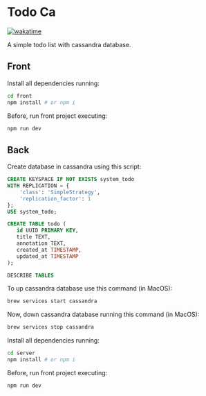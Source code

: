 # Todo Ca

[![wakatime](https://wakatime.com/badge/user/920a7e43-2969-4212-82ff-1b375685ff58/project/0f374365-9f90-43ca-a238-26cf68bb1681.svg)](https://wakatime.com/badge/user/920a7e43-2969-4212-82ff-1b375685ff58/project/0f374365-9f90-43ca-a238-26cf68bb1681)

A simple todo list with cassandra database.

## Front

Install all dependencies running:

```sh
cd front
npm install # or npm i
```

Before, run front project executing:

```sh
npm run dev
```

## Back

Create database in cassandra using this script:

```sql
CREATE KEYSPACE IF NOT EXISTS system_todo
WITH REPLICATION = {
	'class': 'SimpleStrategy',
	'replication_factor': 1
};
USE system_todo;

CREATE TABLE todo (
   id UUID PRIMARY KEY,
   title TEXT,
   annotation TEXT,
   created_at TIMESTAMP,
   updated_at TIMESTAMP
);

DESCRIBE TABLES
```

To up cassandra database use this command (in MacOS):

```sh
brew services start cassandra
```

Now, down cassandra database running this command (in MacOS):

```sh
brew services stop cassandra
```

Install all dependencies running:

```sh
cd server
npm install # or npm i
```

Before, run front project executing:

```sh
npm run dev
```
